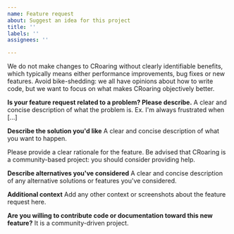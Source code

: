 ```yaml
---
name: Feature request
about: Suggest an idea for this project
title: ''
labels: ''
assignees: ''

---
```




We do not make changes to CRoaring without clearly identifiable benefits, which typically means either performance improvements, bug fixes or new features. Avoid bike-shedding: we all have opinions about how to write code, but we want to focus on what makes CRoaring objectively better.


**Is your feature request related to a problem? Please describe.**
A clear and concise description of what the problem is. Ex. I'm always frustrated when [...]

**Describe the solution you'd like**
A clear and concise description of what you want to happen.

 Please provide a clear rationale for the feature. Be advised that CRoaring is a community-based project: you should consider providing help.

**Describe alternatives you've considered**
A clear and concise description of any alternative solutions or features you've considered.

**Additional context**
Add any other context or screenshots about the feature request here.

**Are you willing to contribute code or documentation toward this new feature?**
It is a community-driven project.
